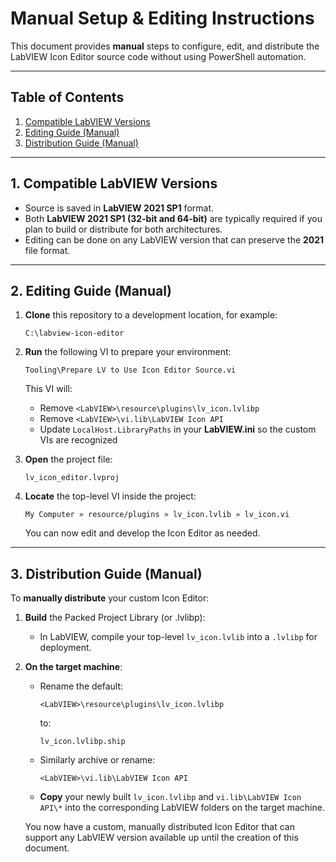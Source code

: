# Manual Setup & Editing Instructions

This document provides **manual** steps to configure, edit, and distribute the LabVIEW Icon Editor source code without using PowerShell automation.

---

## Table of Contents

1. [Compatible LabVIEW Versions](#compatible-labview-versions)  
2. [Editing Guide (Manual)](#editing-guide-manual)  
3. [Distribution Guide (Manual)](#distribution-guide-manual)

---

<a name="compatible-labview-versions"></a>
## 1. Compatible LabVIEW Versions

- Source is saved in **LabVIEW 2021 SP1** format.  
- Both **LabVIEW 2021 SP1 (32-bit and 64-bit)** are typically required if you plan to build or distribute for both architectures.
- Editing can be done on any LabVIEW version that can preserve the **2021** file format.

---

<a name="editing-guide-manual"></a>
## 2. Editing Guide (Manual)

1. **Clone** this repository to a development location, for example:

   ```
   C:\labview-icon-editor
   ```

2. **Run** the following VI to prepare your environment:

   ```
   Tooling\Prepare LV to Use Icon Editor Source.vi
   ```

   This VI will:
   - Remove `<LabVIEW>\resource\plugins\lv_icon.lvlibp`
   - Remove `<LabVIEW>\vi.lib\LabVIEW Icon API`
   - Update `LocalHost.LibraryPaths` in your **LabVIEW.ini** so the custom VIs are recognized

3. **Open** the project file:

   ```
   lv_icon_editor.lvproj
   ```

4. **Locate** the top-level VI inside the project:

   ```
   My Computer » resource/plugins » lv_icon.lvlib » lv_icon.vi
   ```

   You can now edit and develop the Icon Editor as needed.

---

<a name="distribution-guide-manual"></a>
## 3. Distribution Guide (Manual)

To **manually distribute** your custom Icon Editor:

1. **Build** the Packed Project Library (or .lvlibp):
   - In LabVIEW, compile your top-level `lv_icon.lvlib` into a `.lvlibp` for deployment.

2. **On the target machine**:
   - Rename the default:

     ```
     <LabVIEW>\resource\plugins\lv_icon.lvlibp
     ```
     to:
     ```
     lv_icon.lvlibp.ship
     ```
   - Similarly archive or rename:
     ```
     <LabVIEW>\vi.lib\LabVIEW Icon API
     ```
   - **Copy** your newly built `lv_icon.lvlibp` and `vi.lib\LabVIEW Icon API\*` into the corresponding LabVIEW folders on the target machine.

   You now have a custom, manually distributed Icon Editor that can support any LabVIEW version available up until the creation of this document.
